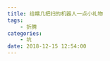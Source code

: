 ```yaml
---
title: 给瞎几把扫的机器人一点小礼物
tags: 
    - 折腾
categories:
    - 坑
date: 2018-12-15 12:54:00
---
```

<!--stackedit_data:
eyJoaXN0b3J5IjpbLTkwNDM3OTUyNV19
-->